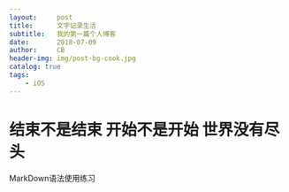 ```yaml
---
layout:     post
title:      文字记录生活
subtitle:   我的第一篇个人博客
date:       2018-07-09
author:     CB
header-img: img/post-bg-cook.jpg
catalog: true
tags:
    - iOS
---
```


# 结束不是结束 开始不是开始 世界没有尽头
MarkDown语法使用练习
